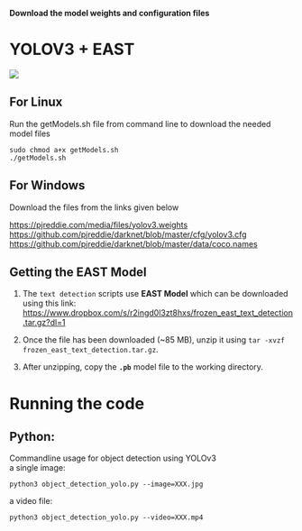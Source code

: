 ****Download the model weights and configuration files****
# YOLOV3 + EAST
![](https://github.com/cca2016/TestingYoloV3/blob/master/bikes_yolo_EAST_py.jpg)
##  For Linux
Run the getModels.sh file from command line to download the needed model files

	sudo chmod a+x getModels.sh
	./getModels.sh

##  For Windows
Download the files from the links given below

https://pjreddie.com/media/files/yolov3.weights
https://github.com/pjreddie/darknet/blob/master/cfg/yolov3.cfg
https://github.com/pjreddie/darknet/blob/master/data/coco.names


## Getting the EAST Model

1. The `text detection` scripts use **EAST Model** which can be downloaded using this link: https://www.dropbox.com/s/r2ingd0l3zt8hxs/frozen_east_text_detection.tar.gz?dl=1

2. Once the file has been downloaded (~85 MB), unzip it using `tar -xvzf frozen_east_text_detection.tar.gz`.

3. After unzipping, copy the **`.pb`** model file to the working directory.

# **Running the code**

## Python:
Commandline usage for object detection using YOLOv3  
a single image: 
>> 
```
python3 object_detection_yolo.py --image=XXX.jpg 
``` 

a video file: 
>> 
```
python3 object_detection_yolo.py --video=XXX.mp4  
```